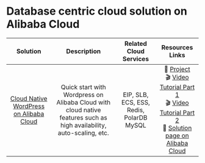 # Database centric cloud solution on Alibaba Cloud

| Solution | Description | Related Cloud Services | Resources Links |
| :------: | :---------: | :--------------------: | :------------: |
| [Cloud Native WordPress on Alibaba Cloud](https://github.com/alibabacloud-howto/solution-cloud-native-web-hosting) | Quick start with Wordpress on Alibaba Cloud with cloud native features such as high availability, auto-scaling, etc. | EIP, SLB, ECS, ESS, Redis, PolarDB MySQL | :custard: [Project](https://github.com/alibabacloud-howto/solution-cloud-native-web-hosting) <br> :clapper: [Video Tutorial Part 1](https://www.youtube.com/watch?v=TnWaGHBxPuw) <br> :clapper: [Video Tutorial Part 2](https://www.youtube.com/watch?v=POQ_nxjnIYM) <br> :beginner: [Solution page on Alibaba Cloud](https://www.alibabacloud.com/architecture/solution-implementation/building-auto-scaling-wordpress-website-on-alibaba-cloud)